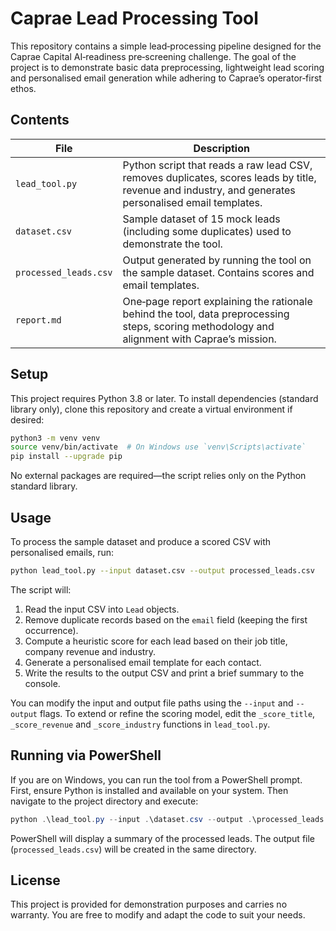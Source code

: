 # Caprae Lead Processing Tool

This repository contains a simple lead‑processing pipeline designed for the Caprae Capital AI‑readiness pre‑screening challenge. The goal of the project is to demonstrate basic data preprocessing, lightweight lead scoring and personalised email generation while adhering to Caprae’s operator‑first ethos.

## Contents

| File | Description |
| --- | --- |
| `lead_tool.py` | Python script that reads a raw lead CSV, removes duplicates, scores leads by title, revenue and industry, and generates personalised email templates. |
| `dataset.csv` | Sample dataset of 15 mock leads (including some duplicates) used to demonstrate the tool. |
| `processed_leads.csv` | Output generated by running the tool on the sample dataset. Contains scores and email templates. |
| `report.md` | One‑page report explaining the rationale behind the tool, data preprocessing steps, scoring methodology and alignment with Caprae’s mission. |


## Setup

This project requires Python 3.8 or later. To install dependencies (standard library only), clone this repository and create a virtual environment if desired:

```sh
python3 -m venv venv
source venv/bin/activate  # On Windows use `venv\Scripts\activate`
pip install --upgrade pip
```

No external packages are required—the script relies only on the Python standard library.

## Usage

To process the sample dataset and produce a scored CSV with personalised emails, run:

```sh
python lead_tool.py --input dataset.csv --output processed_leads.csv
```

The script will:

1. Read the input CSV into `Lead` objects.
2. Remove duplicate records based on the `email` field (keeping the first occurrence).
3. Compute a heuristic score for each lead based on their job title, company revenue and industry.
4. Generate a personalised email template for each contact.
5. Write the results to the output CSV and print a brief summary to the console.

You can modify the input and output file paths using the `--input` and `--output` flags. To extend or refine the scoring model, edit the `_score_title`, `_score_revenue` and `_score_industry` functions in `lead_tool.py`.



## Running via PowerShell

If you are on Windows, you can run the tool from a PowerShell prompt. First, ensure Python is installed and available on your system. Then navigate to the project directory and execute:

```powershell
python .\lead_tool.py --input .\dataset.csv --output .\processed_leads.csv
```

PowerShell will display a summary of the processed leads. The output file (`processed_leads.csv`) will be created in the same directory.

## License

This project is provided for demonstration purposes and carries no warranty. You are free to modify and adapt the code to suit your needs.